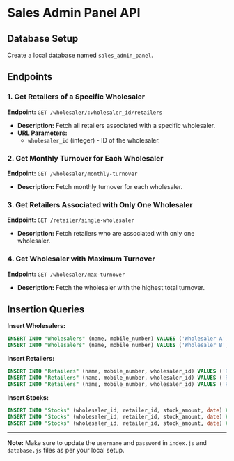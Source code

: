# Sales Admin Panel API

## Database Setup
Create a local database named `sales_admin_panel`.

## Endpoints

### 1. Get Retailers of a Specific Wholesaler
**Endpoint:** `GET /wholesaler/:wholesaler_id/retailers`
- **Description:** Fetch all retailers associated with a specific wholesaler.
- **URL Parameters:**
  - `wholesaler_id` (integer) - ID of the wholesaler.

### 2. Get Monthly Turnover for Each Wholesaler
**Endpoint:** `GET /wholesaler/monthly-turnover`
- **Description:** Fetch monthly turnover for each wholesaler.

### 3. Get Retailers Associated with Only One Wholesaler
**Endpoint:** `GET /retailer/single-wholesaler`
- **Description:** Fetch retailers who are associated with only one wholesaler.

### 4. Get Wholesaler with Maximum Turnover
**Endpoint:** `GET /wholesaler/max-turnover`
- **Description:** Fetch the wholesaler with the highest total turnover.

## Insertion Queries

**Insert Wholesalers:**
```sql
INSERT INTO "Wholesalers" (name, mobile_number) VALUES ('Wholesaler A', '1234567890');
INSERT INTO "Wholesalers" (name, mobile_number) VALUES ('Wholesaler B', '0987654321');
```

**Insert Retailers:**
```sql
INSERT INTO "Retailers" (name, mobile_number, wholesaler_id) VALUES ('Retailer 1', '1111111111', 1);
INSERT INTO "Retailers" (name, mobile_number, wholesaler_id) VALUES ('Retailer 2', '2222222222', 1);
INSERT INTO "Retailers" (name, mobile_number, wholesaler_id) VALUES ('Retailer 3', '3333333333', 2);
```

**Insert Stocks:**
```sql
INSERT INTO "Stocks" (wholesaler_id, retailer_id, stock_amount, date) VALUES (1, 1, 1000, '2024-03-01');
INSERT INTO "Stocks" (wholesaler_id, retailer_id, stock_amount, date) VALUES (1, 2, 1500, '2024-03-01');
INSERT INTO "Stocks" (wholesaler_id, retailer_id, stock_amount, date) VALUES (2, 3, 2000, '2024-03-01');
```

---

**Note:** Make sure to update the `username` and `password` in `index.js` and `database.js` files as per your local setup.

